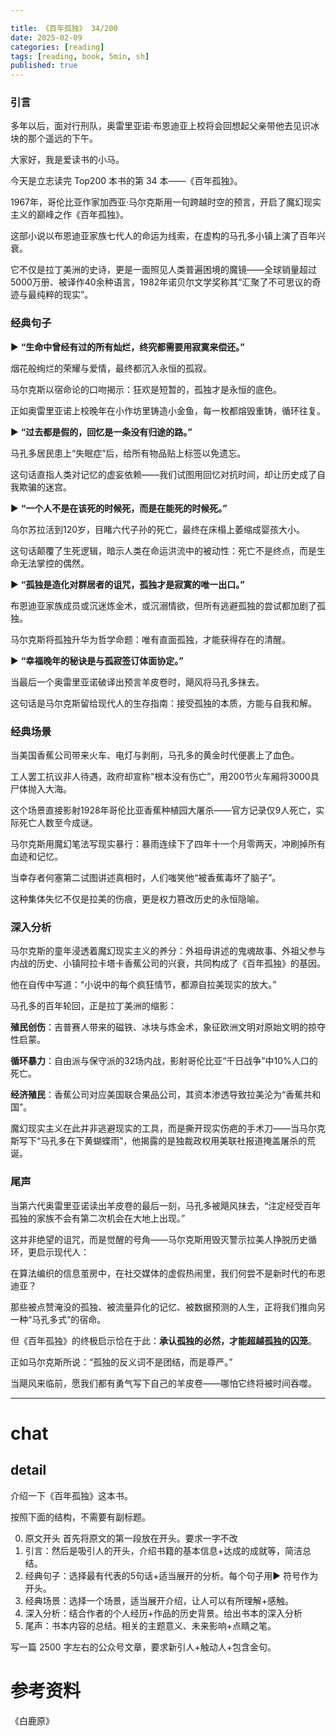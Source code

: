 ```yaml
---

title: 《百年孤独》 34/200
date: 2025-02-09 
categories: [reading]
tags: [reading, book, 5min, sh]
published: true
---
```



### 引言  

多年以后，面对行刑队，奥雷里亚诺·布恩迪亚上校将会回想起父亲带他去见识冰块的那个遥远的下午。

大家好，我是爱读书的小马。

今天是立志读完 Top200 本书的第 34 本——《百年孤独》。


1967年，哥伦比亚作家加西亚·马尔克斯用一句跨越时空的预言，开启了魔幻现实主义的巅峰之作《百年孤独》。

这部小说以布恩迪亚家族七代人的命运为线索，在虚构的马孔多小镇上演了百年兴衰。

它不仅是拉丁美洲的史诗，更是一面照见人类普遍困境的魔镜——全球销量超过5000万册、被译作40余种语言，1982年诺贝尔文学奖称其“汇聚了不可思议的奇迹与最纯粹的现实”。  

### 经典句子

▶ **“生命中曾经有过的所有灿烂，终究都需要用寂寞来偿还。”**  

   烟花般绚烂的荣耀与爱情，最终都沉入永恒的孤寂。
   
   马尔克斯以宿命论的口吻揭示：狂欢是短暂的，孤独才是永恒的底色。
   
   正如奥雷里亚诺上校晚年在小作坊里铸造小金鱼，每一枚都熔毁重铸，循环往复。  

▶ **“过去都是假的，回忆是一条没有归途的路。”**  

   马孔多居民患上“失眠症”后，给所有物品贴上标签以免遗忘。
   
   这句话直指人类对记忆的虚妄依赖——我们试图用回忆对抗时间，却让历史成了自我欺骗的迷宫。  

▶ **“一个人不是在该死的时候死，而是在能死的时候死。”**  

   乌尔苏拉活到120岁，目睹六代子孙的死亡，最终在床榻上萎缩成婴孩大小。
   
   这句话颠覆了生死逻辑，暗示人类在命运洪流中的被动性：死亡不是终点，而是生命无法掌控的偶然。  


▶ **“孤独是造化对群居者的诅咒，孤独才是寂寞的唯一出口。”**  

   布恩迪亚家族成员或沉迷炼金术，或沉溺情欲，但所有逃避孤独的尝试都加剧了孤独。
   
   马尔克斯将孤独升华为哲学命题：唯有直面孤独，才能获得存在的清醒。  

▶ **“幸福晚年的秘诀是与孤寂签订体面协定。”**  

   当最后一个奥雷里亚诺破译出预言羊皮卷时，飓风将马孔多抹去。
   
   这句话是马尔克斯留给现代人的生存指南：接受孤独的本质，方能与自我和解。  

### 经典场景

当美国香蕉公司带来火车、电灯与剥削，马孔多的黄金时代便裹上了血色。

工人罢工抗议非人待遇，政府却宣称“根本没有伤亡”，用200节火车厢将3000具尸体抛入大海。

这个场景直接影射1928年哥伦比亚香蕉种植园大屠杀——官方记录仅9人死亡，实际死亡人数至今成谜。 

马尔克斯用魔幻笔法写现实暴行：暴雨连续下了四年十一个月零两天，冲刷掉所有血迹和记忆。

当幸存者何塞第二试图讲述真相时，人们嗤笑他“被香蕉毒坏了脑子”。

这种集体失忆不仅是拉美的伤痕，更是权力篡改历史的永恒隐喻。  

### 深入分析

马尔克斯的童年浸透着魔幻现实主义的养分：外祖母讲述的鬼魂故事、外祖父参与内战的历史、小镇阿拉卡塔卡香蕉公司的兴衰，共同构成了《百年孤独》的基因。 

他在自传中写道：“小说中的每个疯狂情节，都源自拉美现实的放大。”  

马孔多的百年轮回，正是拉丁美洲的缩影：  

**殖民创伤**：吉普赛人带来的磁铁、冰块与炼金术，象征欧洲文明对原始文明的掠夺性启蒙。  

**循环暴力**：自由派与保守派的32场内战，影射哥伦比亚“千日战争”中10%人口的死亡。  

**经济殖民**：香蕉公司对应美国联合果品公司，其资本渗透导致拉美沦为“香蕉共和国”。  

魔幻现实主义在此并非逃避现实的工具，而是撕开现实伤疤的手术刀——当马尔克斯写下“马孔多在下黄蝴蝶雨”，他揭露的是独裁政权用美联社报道掩盖屠杀的荒诞。  

### 尾声

当第六代奥雷里亚诺读出羊皮卷的最后一刻，马孔多被飓风抹去，“注定经受百年孤独的家族不会有第二次机会在大地上出现。”

这并非绝望的诅咒，而是觉醒的号角——马尔克斯用毁灭警示拉美人挣脱历史循环，更启示现代人：  

在算法编织的信息茧房中，在社交媒体的虚假热闹里，我们何尝不是新时代的布恩迪亚？

那些被点赞淹没的孤独、被流量异化的记忆、被数据预测的人生，正将我们推向另一种“马孔多式”的宿命。  

但《百年孤独》的终极启示恰在于此：**承认孤独的必然，才能超越孤独的囚笼**。

正如马尔克斯所说：“孤独的反义词不是团结，而是尊严。”

当飓风来临前，愿我们都有勇气写下自己的羊皮卷——哪怕它终将被时间吞噬。





------------------------------------------------------------------------

# chat

## detail

介绍一下《百年孤独》这本书。

按照下面的结构，不需要有副标题。

0. 原文开头 首先将原文的第一段放在开头。要求一字不改
1. 引言：然后是吸引人的开头，介绍书籍的基本信息+达成的成就等，简洁总结。
2. 经典句子：选择最有代表的5句话+适当展开的分析。每个句子用▶ 符号作为开头。
3. 经典场景：选择一个场景，适当展开介绍，让人可以有所理解+感触。
4. 深入分析：结合作者的个人经历+作品的历史背景。给出书本的深入分析
5. 尾声：书本内容的总结。相关的主题意义、未来影响+点睛之笔。

写一篇 2500 字左右的公众号文章，要求新引人+触动人+包含金句。


# 参考资料

 《白鹿原》

